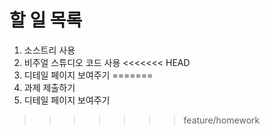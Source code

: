 # 할 일 목록
1. 소스트리 사용
2. 비주얼 스튜디오 코드 사용
<<<<<<< HEAD
3. 디테일 페이지 보여주기
=======
3. 과제 제출하기
4. 디테일 페이지 보여주기
>>>>>>> feature/homework
